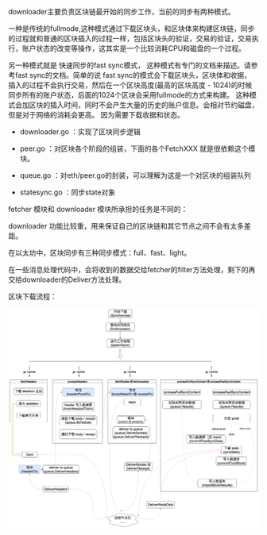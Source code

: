downloader主要负责区块链最开始的同步工作，当前的同步有两种模式。

一种是传统的fullmode,这种模式通过下载区块头，和区块体来构建区块链，同步的过程就和普通的区块插入的过程一样，包括区块头的验证，交易的验证，交易执行，账户状态的改变等操作，这其实是一个比较消耗CPU和磁盘的一个过程。

另一种模式就是 快速同步的fast sync模式， 这种模式有专门的文档来描述。请参考fast sync的文档。简单的说 fast sync的模式会下载区块头，区块体和收据， 插入的过程不会执行交易，然后在一个区块高度\(最高的区块高度 - 1024\)的时候同步所有的账户状态，后面的1024个区块会采用fullmode的方式来构建。 这种模式会加区块的插入时间，同时不会产生大量的历史的账户信息。会相对节约磁盘， 但是对于网络的消耗会更高。 因为需要下载收据和状态。

* downloader.go ：实现了区块同步逻辑

* peer.go ：对区块各个阶段的组装，下面的各个FetchXXX 就是很依赖这个模块。

* queue.go ：对eth/peer.go的封装，可以理解为这是一个对区块的组装队列

* statesync.go ：同步state对象

fetcher 模块和 downloader 模块所承担的任务是不同的：

downloader 功能比较重，用来保证自己的区块链和其它节点之间不会有太多差距。

在以太坊中，区块同步有三种同步模式：full、fast、light。

在一些消息处理代码中，会将收到的数据交给fetcher的filter方法处理，剩下的再交给downloader的Deliver方法处理。

区块下载流程：

![](/assets/block-download-example.png)



